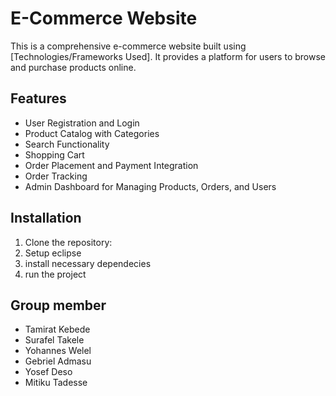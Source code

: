 # E-Commerce Website

This is a comprehensive e-commerce website built using [Technologies/Frameworks Used]. It provides a platform for users to browse and purchase products online.

## Features

- User Registration and Login
- Product Catalog with Categories
- Search Functionality
- Shopping Cart
- Order Placement and Payment Integration
- Order Tracking
- Admin Dashboard for Managing Products, Orders, and Users

## Installation

1. Clone the repository:
2. Setup eclipse
3. install necessary dependecies
4. run the project

## Group member

- Tamirat Kebede
- Surafel Takele
- Yohannes Welel
- Gebriel Admasu
- Yosef Deso
- Mitiku Tadesse
